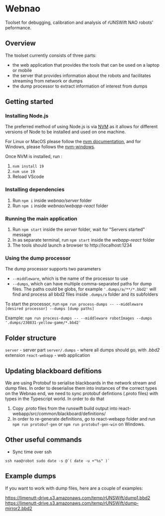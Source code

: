# Webnao

Toolset for debugging, calibration and analysis of rUNSWift NAO robots' peformance.

## Overview
The toolset currently consists of three parts:
- the web application that provides the tools that can be used on a laptop or mobile
- the server that provides information about the robots and facilitates streaming from network or dumps
- the dump processor to extract information of interest from dumps

## Getting started
### Installing Node.js 

The preferred method of using Node.js is via [NVM](https://github.com/nvm-sh/nvm) as it allows for different versions of Node to be installed and used on one machine.

For Linux or MacOS please follow the [nvm documentation](https://github.com/nvm-sh/nvm#installing-and-updating), and for Windows, please follows the [nvm-windows](https://github.com/coreybutler/nvm-windows).

Once NVM is installed, run :

1. `nvm install 19`
2. `nvm use 19`
3. Reload VScode

### Installing dependencies

1. Run `npm i` inside *webnao/server* folder 
2. Run `npm i` inside *webnao/webapp-react* folder

### Running the main application
1. Run `npm start` inside the *server* folder, wait for "Servers started" message
2. In as separate terminal, run `npm start` inside the *webapp-react* folder 
3. The tools should launch a browser to http://localhost:1234

### Using the dump processor
The dump processor supports two parameters
* `--middleware`, which is the name of the processor to use
* `--dumps`, which can have multiple comma-separated paths for dump files. The paths could be globs, for example `'.dumps/a/**/*.bbd2'` will find and process all bbd2 files inside `.dumps/a` folder and its subfolders

To start the processor, run `npm run process-dumps -- --middleware [desired processor] --dumps [dump paths]`

Example:
`npm run process-dumps -- --middleware robotImages --dumps '.dumps/230831-yellow-game/*.bbd2'`


## Folder structure

`server` - server part
`server/.dumps` - where all dumps should go, with *.bbd2* extension
`react-webapp` - web application

## Updating blackboard defitions

We are using Protobuf to serialise blackboards in the network stream and dump files.
In order to deserialise them into instances of the correct types on the Webnao end, we need to sync protobuf defintions (.proto files) with types in the Typescript world.
In order to do that
1. Copy .proto files from the runswift build output into react-webapp/src/common/blackboard/definitions/
2. In order to re-generate definitions, go to react-webapp folder and run `npm run protobuf-gen` or `npm run protobuf-gen-win` on Windows.

## Other useful commands
* Sync time over ssh 
```
ssh nao@robot sudo date -s @`( date -u +"%s" )` 
```

## Example dumps
If you want to work with dump files, here are a couple of examples:  

https://limenutt-drive.s3.amazonaws.com/temp/rUNSWift/dump1.bbd2  
https://limenutt-drive.s3.amazonaws.com/temp/rUNSWift/dump-mirror2.bbd2 
